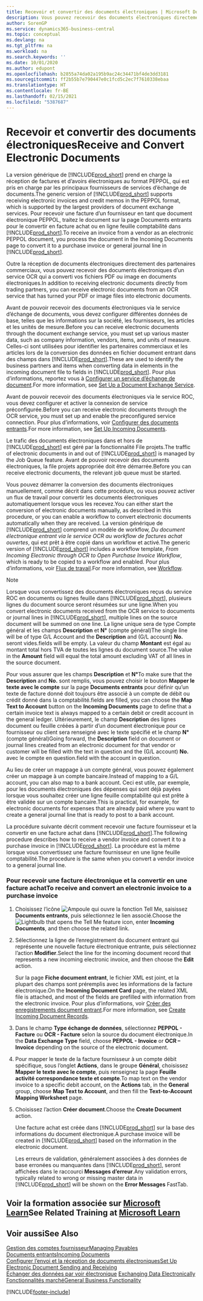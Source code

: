 ```yaml
---
title: Recevoir et convertir des documents électroniques | Microsoft Docs
description: Vous pouvez recevoir des documents électroniques directement des partenaires commerciaux ou d’un service OCR.
author: SorenGP
ms.service: dynamics365-business-central
ms.topic: conceptual
ms.devlang: na
ms.tgt_pltfrm: na
ms.workload: na
ms.search.keywords: ''
ms.date: 10/01/2020
ms.author: edupont
ms.openlocfilehash: b2855a74da02a195b9ac24c34471bf4de3dd3181
ms.sourcegitcommit: ff2b55b7e790447e0c1fcd5c2ec7f7610338ebaa
ms.translationtype: HT
ms.contentlocale: fr-BE
ms.lasthandoff: 02/15/2021
ms.locfileid: "5387687"
---
```

# <a name="receive-and-convert-electronic-documents"></a><span data-ttu-id="d56bd-103">Recevoir et convertir des documents électroniques</span><span class="sxs-lookup"><span data-stu-id="d56bd-103">Receive and Convert Electronic Documents</span></span>
<span data-ttu-id="d56bd-104">La version générique de [!INCLUDE[prod_short](includes/prod_short.md)] prend en charge la réception de factures et d’avoirs électroniques au format PEPPOL, qui est pris en charge par les principaux fournisseurs de services d’échange de documents.</span><span class="sxs-lookup"><span data-stu-id="d56bd-104">The generic version of [!INCLUDE[prod_short](includes/prod_short.md)] supports receiving electronic invoices and credit memos in the PEPPOL format, which is supported by the largest providers of document exchange services.</span></span> <span data-ttu-id="d56bd-105">Pour recevoir une facture d’un fournisseur en tant que document électronique PEPPOL, traitez le document sur la page Documents entrants pour le convertir en facture achat ou en ligne feuille comptabilité dans [!INCLUDE[prod_short](includes/prod_short.md)].</span><span class="sxs-lookup"><span data-stu-id="d56bd-105">To receive an invoice from a vendor as an electronic PEPPOL document, you process the document in the Incoming Documents page to convert it to a purchase invoice or general journal line in [!INCLUDE[prod_short](includes/prod_short.md)].</span></span>

 <span data-ttu-id="d56bd-106">Outre la réception de documents électroniques directement des partenaires commerciaux, vous pouvez recevoir des documents électroniques d’un service OCR qui a converti vos fichiers PDF ou image en documents électroniques.</span><span class="sxs-lookup"><span data-stu-id="d56bd-106">In addition to receiving electronic documents directly from trading partners, you can receive electronic documents from an OCR service that has turned your PDF or image files into electronic documents.</span></span>  

 <span data-ttu-id="d56bd-107">Avant de pouvoir recevoir des documents électroniques via le service d’échange de documents, vous devez configurer différentes données de base, telles que les informations sur la société, les fournisseurs, les articles et les unités de mesure.</span><span class="sxs-lookup"><span data-stu-id="d56bd-107">Before you can receive electronic documents through the document exchange service, you must set up various master data, such as company information, vendors, items, and units of measure.</span></span> <span data-ttu-id="d56bd-108">Celles-ci sont utilisées pour identifier les partenaires commerciaux et les articles lors de la conversion des données en fichier document entrant dans des champs dans [!INCLUDE[prod_short](includes/prod_short.md)].</span><span class="sxs-lookup"><span data-stu-id="d56bd-108">These are used to identify the business partners and items when converting data in elements in the incoming document file to fields in [!INCLUDE[prod_short](includes/prod_short.md)].</span></span> <span data-ttu-id="d56bd-109">Pour plus d’informations, reportez vous à [Configurer un service d’échange de document](across-how-to-set-up-a-document-exchange-service.md).</span><span class="sxs-lookup"><span data-stu-id="d56bd-109">For more information, see [Set Up a Document Exchange Service](across-how-to-set-up-a-document-exchange-service.md).</span></span>  

 <span data-ttu-id="d56bd-110">Avant de pouvoir recevoir des documents électroniques via le service ROC, vous devez configurer et activer la connexion de service préconfigurée.</span><span class="sxs-lookup"><span data-stu-id="d56bd-110">Before you can receive electronic documents through the OCR service, you must set up and enable the preconfigured service connection.</span></span> <span data-ttu-id="d56bd-111">Pour plus d’informations, voir [Configurer des documents entrants](across-how-setup-income-documents.md).</span><span class="sxs-lookup"><span data-stu-id="d56bd-111">For more information, see [Set Up Incoming Documents](across-how-setup-income-documents.md).</span></span>  

 <span data-ttu-id="d56bd-112">Le trafic des documents électroniques dans et hors de [!INCLUDE[prod_short](includes/prod_short.md)] est géré par la fonctionnalité File projets.</span><span class="sxs-lookup"><span data-stu-id="d56bd-112">The traffic of electronic documents in and out of [!INCLUDE[prod_short](includes/prod_short.md)] is managed by the Job Queue feature.</span></span> <span data-ttu-id="d56bd-113">Avant de pouvoir recevoir des documents électroniques, la file projets appropriée doit être démarrée.</span><span class="sxs-lookup"><span data-stu-id="d56bd-113">Before you can receive electronic documents, the relevant job queue must be started.</span></span>  

 <span data-ttu-id="d56bd-114">Vous pouvez démarrer la conversion des documents électroniques manuellement, comme décrit dans cette procédure, ou vous pouvez activer un flux de travail pour convertir les documents électroniques automatiquement lorsque vous les recevez.</span><span class="sxs-lookup"><span data-stu-id="d56bd-114">You can either start the conversion of electronic documents manually, as described in this procedure, or you can enable a workflow to convert electronic documents automatically when they are received.</span></span> <span data-ttu-id="d56bd-115">La version générique de [!INCLUDE[prod_short](includes/prod_short.md)] comprend un modèle de workflow, *Du document électronique entrant via le service OCR au workflow de factures achat ouvertes*, qui est prêt à être copié dans un workflow et activé.</span><span class="sxs-lookup"><span data-stu-id="d56bd-115">The generic version of [!INCLUDE[prod_short](includes/prod_short.md)] includes a workflow template, *From Incoming Electronic through OCR to Open Purchase Invoice Workflow*, which is ready to be copied to a workflow and enabled.</span></span> <span data-ttu-id="d56bd-116">Pour plus d’informations, voir [Flux de travail](across-workflow.md).</span><span class="sxs-lookup"><span data-stu-id="d56bd-116">For more information, see [Workflow](across-workflow.md).</span></span>  

> [!NOTE]  
>  <span data-ttu-id="d56bd-117">Lorsque vous convertissez des documents électroniques reçus du service ROC en documents ou lignes feuille dans [!INCLUDE[prod_short](includes/prod_short.md)], plusieurs lignes du document source seront résumées sur une ligne.</span><span class="sxs-lookup"><span data-stu-id="d56bd-117">When you convert electronic documents received from the OCR service to documents or journal lines in [!INCLUDE[prod_short](includes/prod_short.md)], multiple lines on the source document will be summed on one line.</span></span> <span data-ttu-id="d56bd-118">La ligne unique sera de type Compte général et les champs **Description** et **N°** (compte général)</span><span class="sxs-lookup"><span data-stu-id="d56bd-118">The single line will be of type G/L Account and the **Description** and (G/L account) **No.**</span></span> <span data-ttu-id="d56bd-119">seront vides.</span><span class="sxs-lookup"><span data-stu-id="d56bd-119">fields will be empty.</span></span> <span data-ttu-id="d56bd-120">La valeur du champ **Montant** est égal au montant total hors TVA de toutes les lignes du document source.</span><span class="sxs-lookup"><span data-stu-id="d56bd-120">The value in the **Amount** field will equal the total amount excluding VAT of all lines in the source document.</span></span>  
>   
>  <span data-ttu-id="d56bd-121">Pour vous assurer que les champs **Description** et **N°**</span><span class="sxs-lookup"><span data-stu-id="d56bd-121">To make sure that the **Description** and **No.**</span></span> <span data-ttu-id="d56bd-122">sont remplis, vous pouvez choisir le bouton **Mapper le texte avec le compte** sur la page **Documents entrants** pour définir qu’un texte de facture donné doit toujours être associé à un compte de débit ou crédit donné dans la comptabilité.</span><span class="sxs-lookup"><span data-stu-id="d56bd-122">fields are filled, you can choose the **Map Text to Account** button on the **Incoming Documents** page to define that a certain invoice text is always mapped to a certain debit or credit account in the general ledger.</span></span> <span data-ttu-id="d56bd-123">Ultérieurement, le champ **Description** des lignes document ou feuille créées à partir d’un document électronique pour ce fournisseur ou client sera renseigné avec le texte spécifié et le champ **N°** (compte général)</span><span class="sxs-lookup"><span data-stu-id="d56bd-123">Going forward, the **Description** field on document or journal lines created from an electronic document for that vendor or customer will be filled with the text in question and the (G/L account) **No.**</span></span> <span data-ttu-id="d56bd-124">avec le compte en question.</span><span class="sxs-lookup"><span data-stu-id="d56bd-124">field with the account in question.</span></span>  
>   
>  <span data-ttu-id="d56bd-125">Au lieu de créer un mappage à un compte général, vous pouvez également créer un mappage à un compte bancaire.</span><span class="sxs-lookup"><span data-stu-id="d56bd-125">Instead of mapping to a G/L account, you can also map to a bank account.</span></span> <span data-ttu-id="d56bd-126">Ceci est utile, par exemple, pour les documents électroniques des dépenses qui sont déjà payées lorsque vous souhaitez créer une ligne feuille comptabilité qui est prête à être validée sur un compte bancaire.</span><span class="sxs-lookup"><span data-stu-id="d56bd-126">This is practical, for example, for electronic documents for expenses that are already paid where you want to create a general journal line that is ready to post to a bank account.</span></span>  

 <span data-ttu-id="d56bd-127">La procédure suivante décrit comment recevoir une facture fournisseur et la convertir en une facture achat dans [!INCLUDE[prod_short](includes/prod_short.md)].</span><span class="sxs-lookup"><span data-stu-id="d56bd-127">The following procedure describes how to receive a vendor invoice and convert it to a purchase invoice in [!INCLUDE[prod_short](includes/prod_short.md)].</span></span> <span data-ttu-id="d56bd-128">La procédure est la même lorsque vous convertissez une facture fournisseur en une ligne feuille comptabilité.</span><span class="sxs-lookup"><span data-stu-id="d56bd-128">The procedure is the same when you convert a vendor invoice to a general journal line.</span></span>  

### <a name="to-receive-and-convert-an-electronic-invoice-to-a-purchase-invoice"></a><span data-ttu-id="d56bd-129">Pour recevoir une facture électronique et la convertir en une facture achat</span><span class="sxs-lookup"><span data-stu-id="d56bd-129">To receive and convert an electronic invoice to a purchase invoice</span></span>  

1.  <span data-ttu-id="d56bd-130">Choisissez l’icône ![Ampoule qui ouvre la fonction Tell Me](media/ui-search/search_small.png "Dites-moi ce que vous voulez faire"), saisissez **Documents entrants**, puis sélectionnez le lien associé.</span><span class="sxs-lookup"><span data-stu-id="d56bd-130">Choose the ![Lightbulb that opens the Tell Me feature](media/ui-search/search_small.png "Tell me what you want to do") icon, enter **Incoming Documents**, and then choose the related link.</span></span>  

2.  <span data-ttu-id="d56bd-131">Sélectionnez la ligne de l’enregistrement du document entrant qui représente une nouvelle facture électronique entrante, puis sélectionnez l’action **Modifier**.</span><span class="sxs-lookup"><span data-stu-id="d56bd-131">Select the line for the incoming document record that represents a new incoming electronic invoice, and then choose the **Edit** action.</span></span>  

     <span data-ttu-id="d56bd-132">Sur la page **Fiche document entrant**, le fichier XML est joint, et la plupart des champs sont préremplis avec les informations de la facture électronique.</span><span class="sxs-lookup"><span data-stu-id="d56bd-132">On the **Incoming Document Card** page, the related XML file is attached, and most of the fields are prefilled with information from the electronic invoice.</span></span> <span data-ttu-id="d56bd-133">Pour plus d’informations, voir [Créer des enregistrements document entrant](across-how-create-income-document-records.md).</span><span class="sxs-lookup"><span data-stu-id="d56bd-133">For more information, see [Create Incoming Document Records](across-how-create-income-document-records.md).</span></span>  

3.  <span data-ttu-id="d56bd-134">Dans le champ **Type échange de données**, sélectionnez **PEPPOL - Facture** ou **OCR - Facture** selon la source du document électronique.</span><span class="sxs-lookup"><span data-stu-id="d56bd-134">In the **Data Exchange Type** field, choose **PEPPOL - Invoice** or **OCR – Invoice** depending on the source of the electronic document.</span></span>  

4.  <span data-ttu-id="d56bd-135">Pour mapper le texte de la facture fournisseur à un compte débit spécifique, sous l’onglet **Actions**, dans le groupe **Général**, choisissez **Mapper le texte avec le compte**, puis renseignez la page **Feuille activité correspondance texte et compte**.</span><span class="sxs-lookup"><span data-stu-id="d56bd-135">To map text on the vendor invoice to a specific debit account, on the **Actions** tab, in the **General** group, choose **Map Text to Account**, and then fill the **Text-to-Account Mapping Worksheet** page.</span></span>  

5.  <span data-ttu-id="d56bd-136">Choisissez l’action **Créer document**.</span><span class="sxs-lookup"><span data-stu-id="d56bd-136">Choose the **Create Document** action.</span></span>  

     <span data-ttu-id="d56bd-137">Une facture achat est créée dans [!INCLUDE[prod_short](includes/prod_short.md)] sur la base des informations du document électronique.</span><span class="sxs-lookup"><span data-stu-id="d56bd-137">A purchase invoice will be created in [!INCLUDE[prod_short](includes/prod_short.md)] based on the information in the electronic document.</span></span>  

     <span data-ttu-id="d56bd-138">Les erreurs de validation, généralement associées à des données de base erronées ou manquantes dans [!INCLUDE[prod_short](includes/prod_short.md)], seront affichées dans le raccourci **Messages d’erreur**.</span><span class="sxs-lookup"><span data-stu-id="d56bd-138">Any validation errors, typically related to wrong or missing master data in [!INCLUDE[prod_short](includes/prod_short.md)] will be shown on the **Error Messages** FastTab.</span></span>  

## <a name="see-related-training-at-microsoft-learn"></a><span data-ttu-id="d56bd-139">Voir la formation associée sur [Microsoft Learn](/learn/modules/electronic-documents-dynamics-365-business-central/index)</span><span class="sxs-lookup"><span data-stu-id="d56bd-139">See Related Training at [Microsoft Learn](/learn/modules/electronic-documents-dynamics-365-business-central/index)</span></span>

## <a name="see-also"></a><span data-ttu-id="d56bd-140">Voir aussi</span><span class="sxs-lookup"><span data-stu-id="d56bd-140">See Also</span></span>  
[<span data-ttu-id="d56bd-141">Gestion des comptes fournisseur</span><span class="sxs-lookup"><span data-stu-id="d56bd-141">Managing Payables</span></span>](payables-manage-payables.md)  
[<span data-ttu-id="d56bd-142">Documents entrants</span><span class="sxs-lookup"><span data-stu-id="d56bd-142">Incoming Documents</span></span>](across-income-documents.md)  
[<span data-ttu-id="d56bd-143">Configurer l’envoi et la réception de documents électroniques</span><span class="sxs-lookup"><span data-stu-id="d56bd-143">Set Up Electronic Document Sending and Receiving</span></span>](across-how-to-set-up-electronic-document-sending-and-receiving.md)  
<span data-ttu-id="d56bd-144">[Échanger des données par voir électronique](across-data-exchange.md) </span><span class="sxs-lookup"><span data-stu-id="d56bd-144">[Exchanging Data Electronically](across-data-exchange.md) </span></span>  
[<span data-ttu-id="d56bd-145">Fonctionnalités marché</span><span class="sxs-lookup"><span data-stu-id="d56bd-145">General Business Functionality</span></span>](ui-across-business-areas.md)  


[!INCLUDE[footer-include](includes/footer-banner.md)]